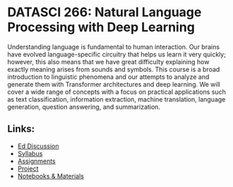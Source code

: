# DATASCI 266: Natural Language Processing with Deep Learning

Understanding language is fundamental to human interaction. Our brains
have evolved language-specific circuitry that helps us learn it very
quickly; however, this also means that we have great difficulty
explaining how exactly meaning arises from sounds and symbols. This
course is a broad introduction to linguistic phenomena and our
attempts to analyze and generate them with Transformer architectures
and deep learning. We will cover a wide range of concepts with a focus
on practical applications such as text classification, information
extraction, machine translation, language generation, question
answering, and summarization.

## Links:

* [Ed Discussion](https://edstem.org/us/courses/81422/discussion)
* [Syllabus](syllabus/)
* [Assignments](assignment/)
* [Project](project/)
* [Notebooks & Materials](materials/)


